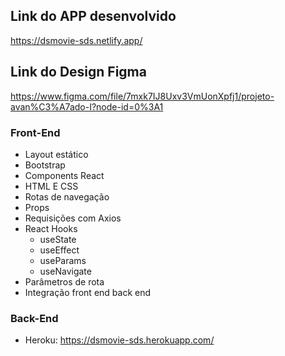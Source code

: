 

## Link do APP desenvolvido
https://dsmovie-sds.netlify.app/


## Link do Design Figma
https://www.figma.com/file/7mxk7IJ8Uxv3VmUonXpfj1/projeto-avan%C3%A7ado-I?node-id=0%3A1


### Front-End
- Layout estático
- Bootstrap
- Components React
- HTML E CSS
- Rotas de navegação
- Props
- Requisições com Axios
- React Hooks
  - useState
  - useEffect
  - useParams
  - useNavigate
- Parâmetros de rota
- Integração front end back end
### Back-End
- Heroku: https://dsmovie-sds.herokuapp.com/
